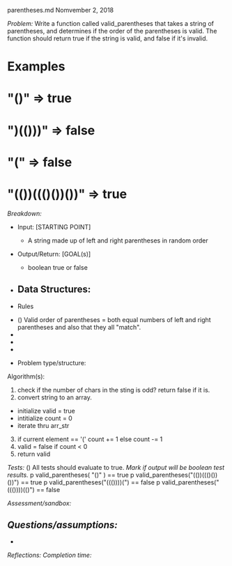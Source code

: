 parentheses.md
Nomvember 2, 2018

*Problem:*
Write a function called valid_parentheses that takes a string of parentheses, and determines if the order of the parentheses is valid. The function should return true if the string is valid, and false if it's invalid.

# Examples
# "()"              =>  true
# ")(()))"          =>  false
# "("               =>  false
# "(())((()())())"  =>  true

*Breakdown:*
* Input: [STARTING POINT] 
    - A string made up of left and right parentheses in random order
* Output/Return: [GOAL(s)]
    - boolean true or false
* Data Structures:
    - 

* Rules
- () Valid order of parentheses = both equal numbers of left and right parentheses and also that they all "match".
- 
- 
- 

* Problem type/structure: 

Algorithm(s):
1. check if the number of chars in the sting is odd? return false if it is.
2. convert string to an array.
- initialize valid = true
- intitialize count = 0
- iterate thru arr_str
3. if current element == '(' count += 1 else count -= 1
4. valid = false if count < 0
6. return valid

*Tests:*
() All tests should evaluate to true. *Mark if output will be boolean test results.*
p valid_parentheses( "()" ) == true
p valid_parentheses("(())((()())())") == true
p valid_parentheses("((())))(") == false
p valid_parentheses("((())))(()") == false

*Assessment/sandbox:*


*Questions/assumptions:*
- 
- 

*Reflections:*
*Completion time:*
